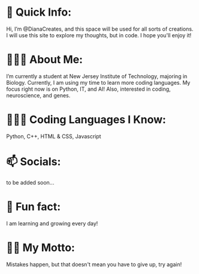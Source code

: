 # 🖤 Quick Info:
Hi, I’m @DianaCreates, and this space will be used for all sorts of creations. I will use this site to explore my thoughts, but in code. I hope you'll enjoy it!

# 💁🏾‍♀️ About Me:
I’m currently a student at New Jersey Institute of Technology, majoring in Biology. Currently, I am using my time to learn more coding languages.
My focus right now is on Python, IT, and AI! Also, interested in coding, neuroscience, and genes.

# 🧑🏾‍💻 Coding Languages I Know: 
Python, C++, HTML & CSS, Javascript

# 📫 Socials:
to be added soon...
  
# 💙 Fun fact:
I am learning and growing every day!

# 🤌🏾 My Motto: 
Mistakes happen, but that doesn't mean you have to give up, try again! 

<!---
DianaCreates/DianaCreates is a ✨ special ✨ repository because its `README.md` (this file) appears on your GitHub profile.
You can click the Preview link to take a look at your changes.
--->
